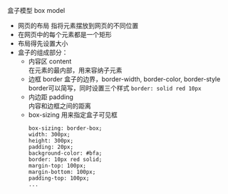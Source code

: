 盒子模型 box model  
- 网页的布局 指将元素摆放到网页的不同位置
- 在网页中的每个元素都是一个矩形
- 布局得先设置大小
- 盒子的组成部分：
  - 内容区 content  
    在元素的最内部，用来容纳子元素
  - 边框 border
    盒子的边界，border-width, border-color, border-style  
    border可以简写，同时设置三个样式 `border: solid red 10px`
  - 内边距 padding  
    内容和边框之间的距离
  - box-sizing 用来指定盒子可见框
    ```
    box-sizing: border-box;
    width: 300px;
    height: 300px;
    padding: 20px;
    background-color: #bfa;
    border: 10px red solid;
    margin-top: 100px;
    margin-bottom: 100px;
    padding-top: 100px;
    ...
    ```
    
